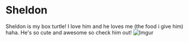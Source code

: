 # Sheldon
Sheldon is my box turtle! I love him and he loves me (the food i give him) haha. He's so cute and awesome so check him out!
![Imgur](http://i.imgur.com/6OdcfId.jpg)
